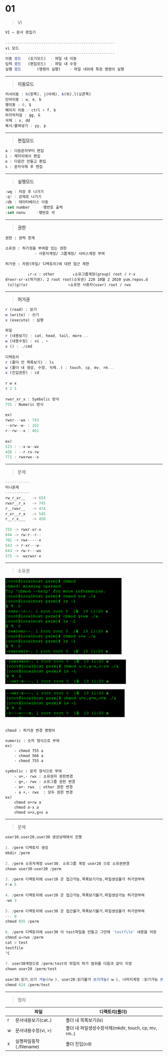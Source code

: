 # 01

> VI
> 

```jsx
VI = 문서 편집기

-------------------------------------------------
vi 모드
-------------------------------------------------
이동 모드	(초기모드)	- 파일 내 이동 
입력 모드	(편집모드)	- 파일 내 수정 
실행 모드		(명령어 실행) 	- 파일 내외에 특정 명령어 실행
```

---

> **이동모드**
> 

```jsx
커서이동 : h(왼쪽), j(아래), k(위),l(오른쪽)
단어이동 : w, e, b
행이동 : 0, $
페이지 이동 : ctrl + f, b
마지막처음 : gg, G
삭제 : x, dd
복사/붙여넣기 : yy, p
```

---

> **편집모드**
> 

```jsx
a : 다음문자부터 편집
i : 제자리에서 편집
o : 다음칸 만들고 편집
s : 문자삭제 후 편집 
```

---

> **실행모드**
> 

```jsx
:wq : 저장 후 나가기
:q! : 강제로 나가기
/db : 데이터베이스 이동
:set number		-행번호 출력
:set nonu     -행번호 삭

```

---

> **권한**
> 

```
권한 : 권력 한계

소유권 : 허가권을 부여할 있는 권한
			 - 사용자계정/ 그룹계정/ 서비스계정 부여

허가권 : 자원(파일/ 디렉토리)에 대한 접근 제한

	      ↓r-x : other        ↓소유그룹계정(group) root / r-x
drwxr-xr-x(허가권). 2 root root(소유권) 220 10월 2 2020 yum.repos.d
 (u)(g)(o)                  ↑쇼유한 사용자(user) root / rwx
```

---

> **허가권**
> 

```jsx
r (read) : 읽기
w (write) : 쓰기
x (execute) : 실행

파일
r (내용보기) : cat, head, tail, more...
w (내용수정) : vi , >
x () : ./cmd

디렉토리
r (폴더 안 목록보기) : ls
w (폴더 내 생성, 수정, 삭제..) : touch, cp, mv, rm...
x (진입권한) : cd 

r w x
4 2 1

rwxr_xr_x : Symbolic 방식
755 : Numeric 방식

ex)
rwxr---wx : 743
--xrw--w- : 162
r--rw---x : 461

ex)
123 : --x-w--wx
456 : --r-rx-rw
771 : rwxrwx--x
```

---

> 문제
> 

```jsx
-----------
미니문제
-----------
rw_r_xr__	-> 654
rwxr__r_x	-> 745
r__rwxr__	-> 474
r_xr__r_x	-> 545
r__r_x___	-> 450

755	-> rwxr-xr-x
644	-> rw-r--r--
701	-> rwx-----x
542	-> r-xr---w-
643	-> rw-r---wx
375	-> -wxrwxr-x
```

---

> 소유권
> 

![image.png](image.png)

![image.png](image%201.png)

![image.png](image%202.png)

```

chmod : 허가권 변경 명령어

numeric : 숫자 형식으로 부여
ex)
	- chmod 755 a
	- chmod 566 a
	- chmod 755 a

symbolic : 문자 형식으로 부여
	- u+,- rwx : 소유권자 권한변경 
	- g+,- rwx : 소유그룹 권한 변경
	- o+- rwx  : other 권한 변경     
	- a +,- rwx  : 모두 권한 변경
ex)
	chmod o+rw a
	chmod a-x a
	chmod u+x,g+x a
```

---

> 문제
> 

```jsx
user10,user20,user30 생성상태에서 진행

1. /perm 디렉토리 생성
mkdir /perm

2. /perm 소유자계정 user30, 소유그룹 계정 user20 으로 소유권변경
chown user30:user20 /perm

3. /perm 디렉토리에 user10 은 접근가능,목록보기가능,파일생성불가 허가권부여
r-x 5

4. /perm 디렉토리에 user20 은 접근가능,목록보기불가,파일생성가능 허가권부여
-wx 3

5. /perm 디렉토리에 user30 은 접근불가,목록보기불가,파일생성불가 허가권부여
--- 0
chmod 035 /perm

6. /perm 디렉토리에 user30 이 test파일을 만들고 그안에 'testfile' 내용을 저장
chmod u=rwx /perm
cat > test
testfile
^C

7. user30계정으로 /perm/test의 파일의 허가 범위를 다음과 같이 지정
chown user20 /perm/test

user30:읽기,쓰기 가능(rw-), user20:읽기불가 쓰기가능(-w-), 나머지계정 :읽기가능 쓰기불가(r--)
chmod 624 /perm/test
```

---

> 정리
> 

|  | 파일 | 디렉토리(폴더) |
| --- | --- | --- |
| r | 문서내용보기(cat..) | 폴더 내 목록보기(ls) |
| w | 문서내용수정(vi, >) | 폴더 내 파일생성수정삭제(mkdir, touch, cp, mv, rm..) |
| x | 실행파일동작(./filename) | 폴더 진입(cd) |